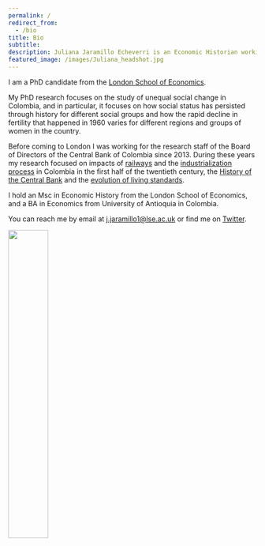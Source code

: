 ```yaml
---
permalink: /
redirect_from:
  - /bio
title: Bio
subtitle: 
description: Juliana Jaramillo Echeverri is an Economic Historian working on Latin America
featured_image: /images/Juliana_headshot.jpg
---
```


I am a PhD candidate from the [London School of Economics](https://www.lse.ac.uk/Economic-History/People/PhDs/Juliana-Jaramillo). 

My PhD research focuses on the study of unequal social change in Colombia, and in particular, it focuses on how social status has persisted through history for different social groups and how the rapid decline in fertility that happened in 1960 varies for different regions and groups of women in the country.

Before coming to London I was working for the research staff of the Board of Directors of the Central Bank of Colombia since 2013. During these years my research focused on impacts of [railways](https://repositorio.banrep.gov.co/bitstream/handle/20.500.12134/6125/be_838.pdf?sequence=1) and the [industrialization process](https://economia.uniandes.edu.co/sites/default/files/seminariocede/892.pdf) in Colombia in the first half of the twentieth century, the [History of the Central Bank](https://repositorio.banrep.gov.co/bitstream/handle/20.500.12134/6998/?sequence=1) and the [evolution of living standards](https://link.springer.com/article/10.1007/s11698-018-0181-5).

I hold an Msc in Economic History from the London School of Economics, and a BA in Economics from University of Antioquia in Colombia. 

You can reach me by email at [j.jaramillo1@lse.ac.uk](mailto:j.jaramillo1@lse.ac.uk) or find me on [Twitter](https://twitter.com/julia_jarame).

<img src="/images/juliana_headshot.jpg" width="40%">
